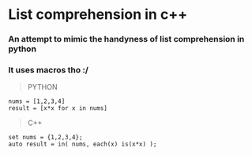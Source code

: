 # List comprehension in c++

### An attempt to mimic the handyness of list comprehension in python
### It uses macros tho :/

> PYTHON
```
nums = [1,2,3,4]
result = [x*x for x in nums]
```    
> C++
```
set nums = {1,2,3,4};
auto result = in( nums, each(x) is(x*x) );
```

